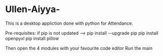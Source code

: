 # Ullen-Aiyya-
This is a desktop appliction done with python for Attendance. 

Pre-requisites:
if pip is not updated --> pip install --upgrade pip
pip install openpyxl
pip install pillow

Then open the 4 modules with your favourite code editor
Run the main 
